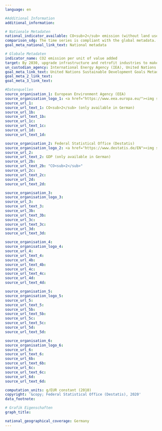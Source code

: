 ```yaml
---
language: en

#Additional Information
additional_information: 

# Nationale Metadaten
national_indicator_available: CO<sub>2</sub> emission (without land use, land-use change and forestry) per real GDP <br> CO<sub>2</sub> emissions per gross value added (price adjusted) in manufacturing industries
comparison_sdg: The time series is compliant with the global metadata.
goal_meta_national_link_text: National metadata

# Globale Metadaten
indicator_name: CO2 emission per unit of value added
target: By 2030, upgrade infrastructure and retrofit industries to make them sustainable, with increased resource-use efficiency and greater adoption of clean and environmentally sound technologies and industrial processes, with all countries taking action in accordance with their respective capabilities
un_custodian_agency: International Energy Agency (IEA), United Nations Industrial Development Organization (UNIDO)
goal_meta_link_text: United Nations Sustainable Development Goals Metadata
goal_meta_2_link_text: 
goal_meta_3_link_text: 

#Datenquellen
source_organisation_1: European Environment Agency (EEA)
source_organisation_logo_1: <a href="https://www.eea.europa.eu/"><img src="https://g205sdgs.github.io/sdg-indicators/public/OrgImgEneea.png" alt="Logo eea " style="height:60px;width: 148px" /></a>
source_url_1: 
source_url_text_1: CO<sub>2</sub> (only available in German)
source_url_1b: 
source_url_text_1b: 
source_url_1c: 
source_url_text_1c: 
source_url_1d: 
source_url_text_1d: 

source_organisation_2: Federal Statistical Office (Destatis)
source_organisation_logo_2: <a href="https://www.destatis.de/EN"><img src="https://g205sdgs.github.io/sdg-indicators/public/OrgImgEndestatis.png" alt="Logo destatis " style="height:60px;width: 148px" /></a>
source_url_2: 
source_url_text_2: GDP (only available in German)
source_url_2b: 
source_url_text_2b: "CO<sub>2</sub>"
source_url_2c: 
source_url_text_2c: 
source_url_2d: 
source_url_text_2d: 

source_organisation_3: 
source_organisation_logo_3: 
source_url_3: 
source_url_text_3: 
source_url_3b: 
source_url_text_3b: 
source_url_3c: 
source_url_text_3c: 
source_url_3d: 
source_url_text_3d: 

source_organisation_4: 
source_organisation_logo_4: 
source_url_4: 
source_url_text_4: 
source_url_4b: 
source_url_text_4b: 
source_url_4c: 
source_url_text_4c: 
source_url_4d: 
source_url_text_4d: 

source_organisation_5: 
source_organisation_logo_5: 
source_url_5: 
source_url_text_5: 
source_url_5b: 
source_url_text_5b: 
source_url_5c: 
source_url_text_5c: 
source_url_5d: 
source_url_text_5d: 

source_organisation_6: 
source_organisation_logo_6: 
source_url_6: 
source_url_text_6: 
source_url_6b: 
source_url_text_6b: 
source_url_6c: 
source_url_text_6c: 
source_url_6d: 
source_url_text_6d: 

computation_units: g/EUR constant (2010)
copyright: '&copy; Federal Statistical Office (Destatis), 2020'
data_footnote: 

# Grafik Eigenschaften
graph_title: 

national_geographical_coverage: Germany
---
```



